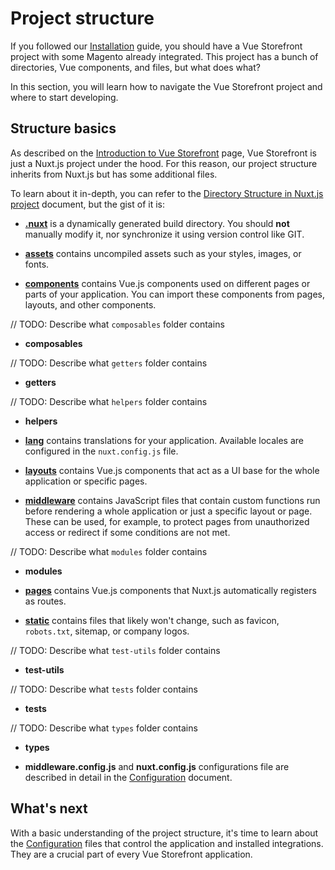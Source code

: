 # Project structure

If you followed our [Installation](/installation-setup/installation.html) guide, you should have a Vue Storefront project with some Magento already integrated. This project has a bunch of directories, Vue components, and files, but what does what?

In this section, you will learn how to navigate the Vue Storefront project and where to start developing.

## Structure basics

As described on the [Introduction to Vue Storefront](./introduction.html) page, Vue Storefront is just a Nuxt.js project under the hood. For this reason, our project structure inherits from Nuxt.js but has some additional files.

To learn about it in-depth, you can refer to the [Directory Structure in Nuxt.js project](https://nuxtjs.org/docs/get-started/directory-structure/) document, but the gist of it is:

* [**.nuxt**](https://nuxtjs.org/docs/2.x/directory-structure/nuxt) is a dynamically generated build directory. You should **not** manually modify it, nor synchronize it using version control like GIT.

* [**assets**](https://nuxtjs.org/docs/2.x/directory-structure/assets) contains uncompiled assets such as your styles, images, or fonts.

* [**components**](https://nuxtjs.org/docs/2.x/directory-structure/components) contains Vue.js components used on different pages or parts of your application. You can import these components from pages, layouts, and other components.

// TODO: Describe what `composables` folder contains
* **composables**

// TODO: Describe what `getters` folder contains
* **getters**

// TODO: Describe what `helpers` folder contains
* **helpers**

* [**lang**](https://docs.vuestorefront.io/v2/getting-started/internationalization.html) contains translations for your application. Available locales are configured in the `nuxt.config.js` file.

* [**layouts**](https://nuxtjs.org/docs/2.x/directory-structure/layouts) contains Vue.js components that act as a UI base for the whole application or specific pages.

* [**middleware**](https://nuxtjs.org/docs/2.x/directory-structure/middleware) contains JavaScript files that contain custom functions run before rendering a whole application or just a specific layout or page. These can be used, for example, to protect pages from unauthorized access or redirect if some conditions are not met.

// TODO: Describe what `modules` folder contains
* **modules**

* [**pages**](https://nuxtjs.org/docs/2.x/directory-structure/pages) contains Vue.js components that Nuxt.js automatically registers as routes.

* [**static**](https://nuxtjs.org/docs/2.x/directory-structure/static) contains files that likely won't change, such as favicon, `robots.txt`, sitemap, or company logos.

// TODO: Describe what `test-utils` folder contains
* **test-utils**

// TODO: Describe what `tests` folder contains
* **tests**

// TODO: Describe what `types` folder contains
* **types**

* **middleware.config.js** and **nuxt.config.js** configurations file are described in detail in the [Configuration](./configuration.html) document.

## What's next

With a basic understanding of the project structure, it's time to learn about the [Configuration](./configuration.html) files that control the application and installed integrations. They are a crucial part of every Vue Storefront application.
